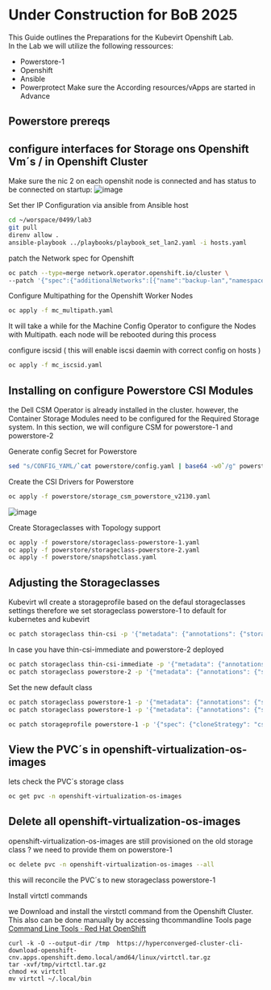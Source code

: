 # Under Construction for BoB 2025
This Guide outlines the Preparations for the Kubevirt Openshift Lab.  
In the Lab we will utilize the following ressources:  
 - Powerstore-1
 - Openshift
 - Ansible
 - Powerprotect
Make sure the According resources/vApps are started in Advance
## Powerstore prereqs


## configure interfaces for Storage  ons Openshift Vm´s / in Openshift Cluster

Make sure the nic 2 on each openshit node is connected and has status to be connected on startup:
![image](https://github.com/user-attachments/assets/647cf2ea-4ac3-4c54-9195-f27da718a80c)

Set ther IP Configuration via ansible from Ansible host
```bash
cd ~/worspace/0499/lab3
git pull
direnv allow .
ansible-playbook ../playbooks/playbook_set_lan2.yaml -i hosts.yaml
```

patch the Network spec for Openshift
```bash
oc patch --type=merge network.operator.openshift.io/cluster \
--patch '{"spec":{"additionalNetworks":[{"name":"backup-lan","namespace":"openshift-host-network","rawCNIConfig":"{\"cniVersion\":\"0.3.1\",\"name\":\"backup-lan\",\"type\":\"host-device\",\"device\":\"ens224\",\"ipam\":{\"type\":\"whereabouts\",\"range\":\"192.168.2.192/27\",\"exclude\":[\"192.168.2.192/32\"]}}","type":"Raw"}]}}'
```

Configure Multipathing for the Openshift Worker Nodes
```bash
oc apply -f mc_multipath.yaml
```
It will take a while for the Machine Config Operator to configure the Nodes with Multipath. each node will be rebooted during this process

configure iscsid ( this will enable iscsi daemin with correct config on hosts )
```bash
oc apply -f mc_iscsid.yaml
```

## Installing on configure Powerstore CSI Modules
the Dell CSM Operator is already installed in the cluster. however, the Container Storage Modules need to be configured for the Required Storage system.
In this section, we will configure CSM for powerstore-1 and powerstore-2

Generate config Secret for Powerstore

```bash
sed "s/CONFIG_YAML/`cat powerstore/config.yaml | base64 -w0`/g" powerstore/secret.yaml | oc apply -f -
```
Create the CSI Drivers for Powerstore

```bash
oc apply -f powerstore/storage_csm_powerstore_v2130.yaml
```
![image](https://github.com/user-attachments/assets/7a209a4a-f7a3-4d23-a03d-bb7713639d60)

Create Storageclasses with Topology support

```bash
oc apply -f powerstore/storageclass-powerstore-1.yaml
oc apply -f powerstore/storageclass-powerstore-2.yaml
oc apply -f powerstore/snapshotclass.yaml
```

## Adjusting the Storageclasses
Kubevirt wll create a storageprofile based on the defaul storageclasses settings
therefore we set storageclass powerstore-1 to default for kubernetes and kubevirt

```bash
oc patch storageclass thin-csi -p '{"metadata": {"annotations": {"storageclass.kubernetes.io/is-default-class": "false"}}}'
```

In case you have thin-csi-immediate and powerstore-2 deployed

```bash
oc patch storageclass thin-csi-immediate -p '{"metadata": {"annotations": {"storageclass.kubernetes.io/is-default-class": "false"}}}'
oc patch storageclass powerstore-2 -p '{"metadata": {"annotations": {"storageclass.kubernetes.io/is-default-class": "false"}}}'
```


Set the new default class

```bash
oc patch storageclass powerstore-1 -p '{"metadata": {"annotations": {"storageclass.kubernetes.io/is-default-class": "true"}}}'
oc patch storageclass powerstore-1 -p '{"metadata": {"annotations": {"storageclass.kubevirt.io/is-default-virt-class": "true"}}}'
```


```bash
oc patch storageprofile powerstore-1 -p '{"spec": {"cloneStrategy": "csi-clone"}}'
```

## View the PVC´s in openshift-virtualization-os-images
lets check the PVC´s storage class
```bash
oc get pvc -n openshift-virtualization-os-images
```

## Delete all openshift-virtualization-os-images
openshift-virtualization-os-images are still provisioned on the old storage class ?
we need to provide them on powerstore-1
```bash
oc delete pvc -n openshift-virtualization-os-images --all
```

this will reconcile the PVC´s to new storageclass powerstore-1


Install virtctl commands

we Download and install the virstctl command from the Openshift Cluster. This also can be done manually by accessing thcommandline Tools page  [Command Line Tools · Red Hat OpenShift](https://console-openshift-console.apps.openshift.demo.local/command-line-tools) 


```
curl -k -O --output-dir /tmp  https://hyperconverged-cluster-cli-download-openshift-cnv.apps.openshift.demo.local/amd64/linux/virtctl.tar.gz
tar -xvf/tmp/virtctl.tar.gz
chmod +x virtctl
mv virtctl ~/.local/bin
```



